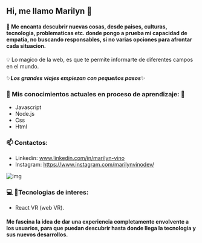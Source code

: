 ## Hi, me llamo Marilyn 👋
#### :speech_balloon: Me encanta descubrir nuevas cosas, desde paises, culturas, tecnologia, problematicas etc. donde pongo a prueba mi capacidad de empatia, no buscando responsables, si no varias opciones para afrontar cada situacion. 
:bulb: Lo magico de la web, es que te permite informarte de diferentes campos en el mundo.

 ✨***Los grandes viajes empiezan con pequeños pasos***✨ 

 ### :seedling: Mis conocimientos actuales en proceso de aprendizaje: :muscle:
 - Javascript
 - Node.js
 - Css
 - Html
 
### :mailbox: Contactos:
- Linkedin: www.linkedin.com/in/marilyn-vino
- Instagram: https://www.instagram.com/marilynvinodev/


![img](https://user-images.githubusercontent.com/90283537/149626393-3905a9fc-04f5-4d39-ada5-7f859dd1ff0c.png)

 
 ### :computer: :mag_right:Tecnologias de interes:
 - React VR (web VR).
 #### Me fascina la idea de dar una experiencia completamente envolvente a los usuarios, para que puedan descubrir hasta donde llega la tecnologia y sus nuevos desarrollos.
